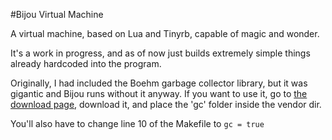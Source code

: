 #Bijou Virtual Machine

A virtual machine, based on Lua and Tinyrb, capable of magic and wonder.

It's a work in progress, and as of now just builds extremely simple things 
already hardcoded into the program.

Originally, I had included the Boehm garbage collector library, but it was gigantic
and Bijou runs without it anyway. If you want to use it, go to
[the download page](http://www.hpl.hp.com/personal/Hans_Boehm/gc/gc_source/),
download it, and place the 'gc' folder inside the vendor dir.

You'll also have to change line 10 of the Makefile to `gc = true`
